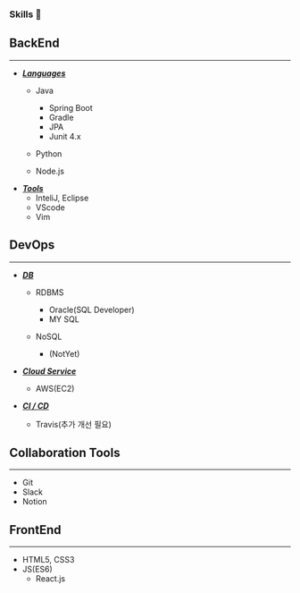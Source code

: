 ### Skills 👋

## BackEnd
***

* **<u>*Languages*</u>**
  * Java
    * Spring Boot
    * Gradle
    * JPA
    * Junit 4.x

  * Python 
  * Node.js
* **<u>*Tools*</u>**
  * InteliJ, Eclipse
  * VScode
  * Vim

## DevOps
***

  * **<u>*DB*</u>**
    * RDBMS
      * Oracle(SQL Developer)
      * MY SQL
    
    * NoSQL
      * (NotYet)

  * **<u>*Cloud Service*</u>**
    * AWS(EC2)
  
  * **<u>*CI / CD*</u>**
    * Travis(추가 개선 필요)

## Collaboration Tools
***
  * Git
  * Slack
  * Notion
 
 
## FrontEnd
***
* HTML5, CSS3
* JS(ES6)
  * React.js
   




<!--
**thsdimaker/thsdimaker** is a ✨ _special_ ✨ repository because its `README.md` (this file) appears on your GitHub profile.

Here are some ideas to get you started:

- 🔭 I’m currently working on ...
- 🌱 I’m currently learning ...
- 👯 I’m looking to collaborate on ...
- 🤔 I’m looking for help with ...
- 💬 Ask me about ...
- 📫 How to reach me: ...
- 😄 Pronouns: ...
- ⚡ Fun fact: ...
-->
